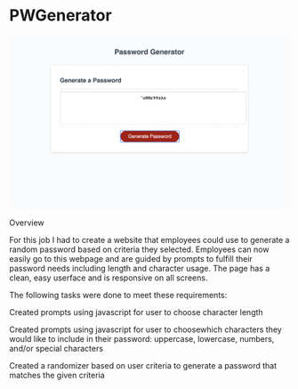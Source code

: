 # PWGenerator
![name-of-you-image](https://github.com/klyngdal/PWGenerator/blob/main/assests/images/pwgs.png?raw=true)

Overview

For this job I had to create a website that employees could use to generate a random password based on criteria they
selected. Employees can now easily go to this webpage and are guided by prompts to fulfill their password needs
including length and character usage. The page has a clean, easy userface and is responsive on all screens.

The following tasks were done to meet these requirements:

Created prompts using javascript for user to choose character length

Created prompts using javascript for user to choosewhich characters they would like to include in their password:
uppercase, lowercase, numbers, and/or special characters

Created a randomizer based on user criteria to generate a password that matches the given criteria
